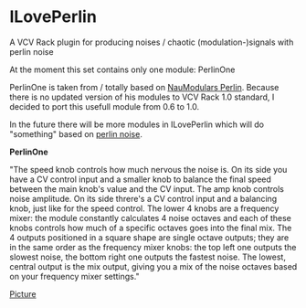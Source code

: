 # ILovePerlin
A VCV Rack plugin for producing noises / chaotic (modulation-)signals with perlin noise

At the moment this set contains only one module: PerlinOne

PerlinOne is taken from / totally based on [NauModulars Perlin](https://github.com/naus3a/NauModular). Because there is no updated version of his modules to VCV Rack 1.0 standard, I decided to port this usefull module from 0.6 to 1.0.

In the future there will be more modules in ILovePerlin which will do "something" based on [perlin noise](https://en.wikipedia.org/wiki/Perlin_noise).

**PerlinOne**

"The speed knob controls how much nervous the noise is. On its side you have a CV control input and a smaller knob to balance the final speed between the main knob's value and the CV input.
The amp knob controls noise amplitude. On its side threre's a CV control input and a balancing knob, just like for the speed control.
The lower 4 knobs are a frequency mixer: the module constantly calculates 4 noise octaves and each of these knobs controls how much of a specific octaves goes into the final mix.
The 4 outputs positioned in a square shape are single octave outputs; they are in the same order as the frequency mixer knobs: the top left one outputs the slowest noise, the bottom right one outputs the fastest noise.
The lowest, central output is the mix output, giving you a mix of the noise octaves based on your frequency mixer settings."

[Picture](https://github.com/digitalhappens/ILovePerlin/blob/master/screenshots/PerlinOne.png)
